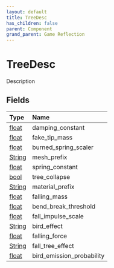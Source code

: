 ```yaml
---
layout: default
title: TreeDesc
has_children: false
parent: Component
grand_parent: Game Reflection
---
```

# TreeDesc
Description 

## Fields

| Type | Name |
|:-------------|:--------------|
| [float](/docs/game-reflection/components/float) | damping_constant |
| [float](/docs/game-reflection/components/float) | fake_tip_mass |
| [float](/docs/game-reflection/components/float) | burned_spring_scaler |
| [String](/docs/game-reflection/components/string) | mesh_prefix |
| [float](/docs/game-reflection/components/float) | spring_constant |
| [bool](/docs/game-reflection/components/bool) | tree_collapse |
| [String](/docs/game-reflection/components/string) | material_prefix |
| [float](/docs/game-reflection/components/float) | falling_mass |
| [float](/docs/game-reflection/components/float) | bend_break_threshold |
| [float](/docs/game-reflection/components/float) | fall_impulse_scale |
| [String](/docs/game-reflection/components/string) | bird_effect |
| [float](/docs/game-reflection/components/float) | falling_force |
| [String](/docs/game-reflection/components/string) | fall_tree_effect |
| [float](/docs/game-reflection/components/float) | bird_emission_probability |

